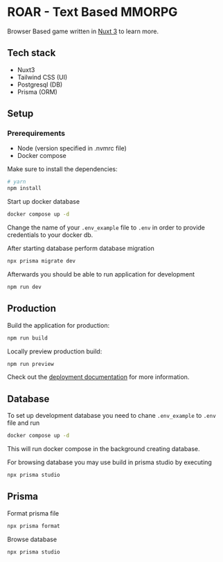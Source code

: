 # ROAR - Text Based MMORPG

Browser Based game written in  [Nuxt 3](https://nuxt.com/docs/getting-started/introduction) to learn more.

## Tech stack

- Nuxt3
- Tailwind CSS (UI)
- Postgresql (DB)
- Prisma (ORM)

## Setup

### Prerequirements

- Node (version specified in .nvmrc file)
- Docker compose

Make sure to install the dependencies:

```bash
# yarn
npm install
```

Start up docker database

```bash
docker compose up -d
```

Change the name of your `.env_example` file to `.env` in order to provide credentials to your docker db. 

After starting database perform database migration

```bash
npx prisma migrate dev
```

Afterwards you should be able to run application for development

```bash
npm run dev
```

## Production

Build the application for production:

```bash
npm run build
```

Locally preview production build:

```bash
npm run preview
```

Check out the [deployment documentation](https://nuxt.com/docs/getting-started/deployment) for more information.

## Database

To set up development database you need to chane `.env_example` to `.env` file and run

```bash
docker compose up -d 
```

This will run docker compose in the background creating database.

For browsing database you may use build in prisma studio by executing

```bash
npx prisma studio
```

## Prisma

Format prisma file

```bash
npx prisma format
```

Browse database

```bash
npx prisma studio
```
